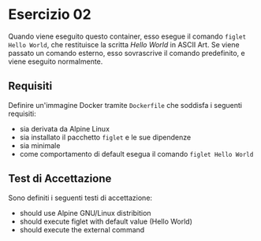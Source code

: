 # Esercizio 02
Quando viene eseguito questo container, esso esegue il comando ```figlet Hello World```, che restituisce la scritta _Hello World_ in ASCII Art.
Se viene passato un comando esterno, esso sovrascrive il comando predefinito, e viene eseguito normalmente.

## Requisiti
Definire un'immagine Docker tramite ```Dockerfile``` che soddisfa i seguenti requisiti:
- sia derivata da Alpine Linux
- sia installato il pacchetto ```figlet``` e le sue dipendenze
- sia minimale
- come comportamento di default esegua il comando ```figlet Hello World```

## Test di Accettazione
Sono definiti i seguenti testi di accettazione:
- should use Alpine GNU/Linux distribition
- should execute figlet with default value (Hello World)
- should execute the external command
